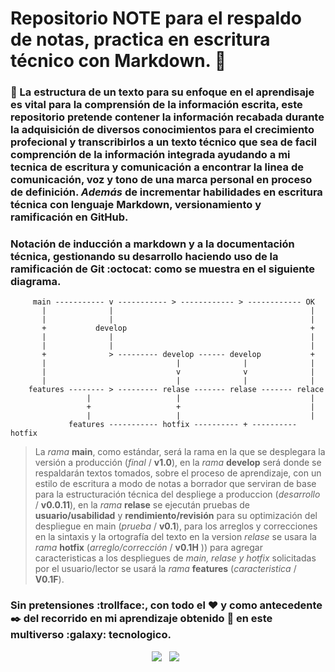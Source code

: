 # Repositorio **NOTE** para el respaldo de notas, practica en escritura técnico con **Markdown**. :notebook:

### :memo: La estructura de un texto para su enfoque en el aprendisaje es vital para la comprensión de la información escrita, este repositorio pretende contener la información recabada durante la adquisición de diversos conocimientos para el crecimiento profecional y transcribirlos a un texto técnico que sea de facil comprención de la información integrada ayudando a mi tecnica de escritura y comunicación a encontrar la linea de comunicación, voz y tono de una marca personal en proceso de definición. *Además* de incrementar habilidades en escritura técnica con lenguaje **Markdown**, versionamiento y ramificación en **GitHub**.

###  Notación de inducción a markdown y a la documentación técnica, gestionando su desarrollo haciendo uso de la ramificación de Git :octocat: como se muestra en el siguiente diagrama.

~~~
     main ----------- v ----------- > ------------ > ------------ OK
       |              |                                            | 
       |              |                                            | 
       +           develop                                         +
       |              |                                            |
       |              |                                            |
       +              > --------- develop ------ develop           +
       |                             |              |              |    
       |                             v              v              |
       |                             |              |              |  
    features -------- > --------- relase ------- relase ------- relace
                 |                   |                             |
                 +                   +                             |
                 |                   |                             |
             features ----------- hotfix ---------- + ---------- hotfix

~~~
> La *rama*  **main**, como estándar, será la rama en la que se desplegara la versión a producción (*final* / **v1.0**), en la *rama* **develop** será donde se respaldarán textos tomados, sobre el proceso de aprendizaje, con un estilo de escritura a modo de notas a borrador que serviran de base para la estructuración técnica del despliege a produccion (*desarrollo* / **v0.0.11**), en la *rama* **relase** se ejecután pruebas de **usuario/usabilidad** y **rendimiento/revisión** para su optimización del despliegue en main (*prueba* / **v0.1**), para los arreglos y correcciones en la sintaxis y la ortografía del texto en la version *relase* se usara la *rama* **hotfix** (*arreglo/corrección* / **v0.1H** ))  para agregar caracteristicas a los despliegues de *main, relase y hotfix* solicitadas por el usuario/lector se usará la *rama* **features** (*caracteristica* / **V0.1F**). 

### Sin pretensiones :trollface:, con todo el :heart: y como antecedente :black_nib: del recorrido en mi aprendizaje obtenido :speech_balloon: en este multiverso :galaxy: tecnologico. 


<p align=center >
    <a><img src='https://img.shields.io/badge/Markdown-000000?style=for-the-badge&logo=markdown&logoColor=white' /></a>&nbsp;&nbsp;
    <a><img src='https://img.shields.io/badge/GitHub-100000?style=for-the-badge&logo=github&logoColor=white' /></a>&nbsp;&nbsp;    
</p>

  
  